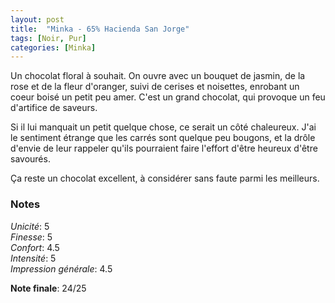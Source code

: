 ```yaml
---
layout: post
title:  "Minka - 65% Hacienda San Jorge"
tags: [Noir, Pur] 
categories: [Minka]
---
```


Un chocolat floral à souhait. On ouvre avec un bouquet de jasmin, de la rose et de la fleur d'oranger, suivi de cerises et noisettes, enrobant un coeur boisé un petit peu amer. 
C'est un grand chocolat, qui provoque un feu d'artifice de saveurs.

Si il lui manquait un petit quelque chose, ce serait un côté chaleureux. J'ai le sentiment étrange que les carrés sont quelque peu bougons, et la drôle d'envie de leur rappeler qu'ils pourraient faire l'effort d'être heureux d'être savourés.

Ça reste un chocolat excellent, à considérer sans faute parmi les meilleurs.

### Notes

_Unicité_: 5  
_Finesse_: 5  
_Confort_: 4.5  
_Intensité_: 5  
_Impression générale_: 4.5

**Note finale**: 24/25